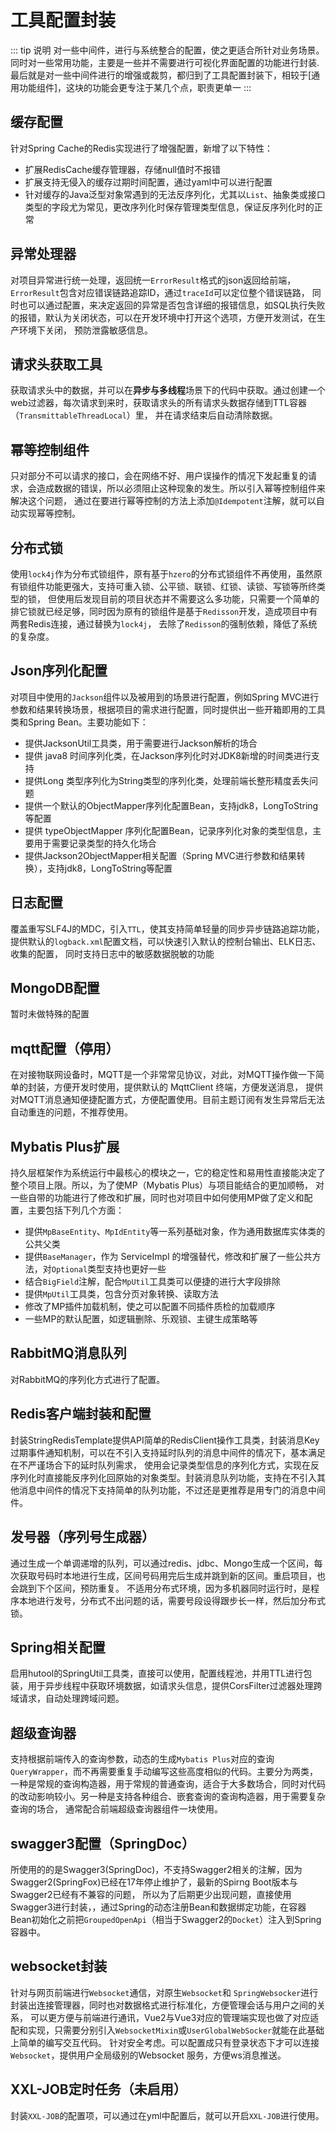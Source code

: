 # 工具配置封装
::: tip 说明
对一些中间件，进行与系统整合的配置，使之更适合所针对业务场景。同时对一些常用功能，主要是一些并不需要进行可视化界面配置的功能进行封装.
最后就是对一些中间件进行的增强或裁剪，都归到了工具配置封装下，相较于[通用功能组件]，这块的功能会更专注于某几个点，职责更单一
:::
## 缓存配置
针对Spring Cache的Redis实现进行了增强配置，新增了以下特性：
- 扩展RedisCache缓存管理器，存储null值时不报错
- 扩展支持无侵入的缓存过期时间配置，通过yaml中可以进行配置
- 针对缓存的Java泛型对象常遇到的无法反序列化，尤其以`List`、抽象类或接口类型的字段尤为常见，更改序列化时保存管理类型信息，保证反序列化时的正常
## 异常处理器
对项目异常进行统一处理，返回统一`ErrorResult`格式的json返回给前端，`ErrorResult`包含对应错误链路追踪ID，通过`traceId`可以定位整个错误链路，
同时也可以通过配置，来决定返回的异常是否包含详细的报错信息，如SQL执行失败的报错，默认为关闭状态，可以在开发环境中打开这个选项，方便开发测试，在生产环境下关闭，
预防泄露敏感信息。
## 请求头获取工具
获取请求头中的数据，并可以在**异步与多线程**场景下的代码中获取。通过创建一个web过滤器，每次请求到来时，获取请求头的所有请求头数据存储到TTL容器（`TransmittableThreadLocal`）里，
并在请求结束后自动清除数据。
## 幂等控制组件
只对部分不可以请求的接口，会在网络不好、用户误操作的情况下发起重复的请求，会造成数据的错误，所以必须阻止这种现象的发生。所以引入幂等控制组件来解决这个问题，
通过在要进行幂等控制的方法上添加`@Idempotent`注解，就可以自动实现幂等控制。
## 分布式锁
使用`lock4j`作为分布式锁组件，原有基于`hzero`的分布式锁组件不再使用，虽然原有锁组件功能更强大，支持可重入锁、公平锁、联锁、红锁、读锁、写锁等所终类型的锁，
但使用后发现目前的项目状态并不需要这么多功能，只需要一个简单的排它锁就已经足够，同时因为原有的锁组件是基于`Redisson`开发，造成项目中有两套Redis连接，通过替换为`lock4j`，
去除了`Redisson`的强制依赖，降低了系统的复杂度。
## Json序列化配置
对项目中使用的`Jackson`组件以及被用到的场景进行配置，例如Spring MVC进行参数和结果转换场景，根据项目的需求进行配置，同时提供出一些开箱即用的工具类和Spring Bean。主要功能如下：
- 提供JacksonUtil工具类，用于需要进行Jackson解析的场合
- 提供 java8 时间序列化类，在Jackson序列化时对JDK8新增的时间类进行支持
- 提供Long 类型序列化为String类型的序列化类，处理前端长整形精度丢失问题
- 提供一个默认的ObjectMapper序列化配置Bean，支持jdk8，LongToString等配置
- 提供 typeObjectMapper 序列化配置Bean，记录序列化对象的类型信息，主要用于需要记录类型的持久化场合
- 提供Jackson2ObjectMapper相关配置（Spring MVC进行参数和结果转换），支持jdk8，LongToString等配置
## 日志配置
覆盖重写SLF4J的MDC，引入`TTL`，使其支持简单轻量的同步异步链路追踪功能，提供默认的`logback.xml`配置文档，可以快速引入默认的控制台输出、ELK日志、收集的配置，
同时支持日志中的敏感数据脱敏的功能
## MongoDB配置
暂时未做特殊的配置
## mqtt配置（停用）
在对接物联网设备时，MQTT是一个非常常见协议，对此，对MQTT操作做一下简单的封装，方便开发时使用，提供默认的 MqttClient 终端，方便发送消息，
提供对MQTT消息通知便捷配置方式，方便配置使用。目前主题订阅有发生异常后无法自动重连的问题，不推荐使用。
## Mybatis Plus扩展
持久层框架作为系统运行中最核心的模块之一，它的稳定性和易用性直接能决定了整个项目上限。所以，为了使MP（Mybatis Plus）与项目能结合的更加顺畅，
对一些自带的功能进行了修改和扩展，同时也对项目中如何使用MP做了定义和配置，主要包括下列几个方面：
- 提供`MpBaseEntity`、`MpIdEntity`等一系列基础对象，作为通用数据库实体类的公共父类
- 提供`BaseManager`，作为 ServiceImpl 的增强替代，修改和扩展了一些公共方法，对`Optional`类型支持也更好一些
- 结合`BigField`注解，配合`MpUtil`工具类可以便捷的进行大字段排除
- 提供`MpUtil`工具类，包含分页对象转换、读取方法
- 修改了MP插件加载机制，使之可以配置不同插件质检的加载顺序
- 一些MP的默认配置，如逻辑删除、乐观锁、主键生成策略等
## RabbitMQ消息队列
对RabbitMQ的序列化方式进行了配置。
## Redis客户端封装和配置
封装StringRedisTemplate提供API简单的RedisClient操作工具类，封装消息Key过期事件通知机制，可以在不引入支持延时队列的消息中间件的情况下，基本满足在不严谨场合下的延时队列需求，
使用会记录类型信息的序列化方式，实现在反序列化时直接能反序列化回原始的对象类型。封装消息队列功能，支持在不引入其他消息中间件的情况下支持简单的队列功能，不过还是更推荐是用专门的消息中间件。
## 发号器（序列号生成器）
通过生成一个单调递增的队列，可以通过redis、jdbc、Mongo生成一个区间，每次获取号码时本地进行生成，区间号码用完后生成并跳到新的区间。重启项目，也会跳到下个区间，预防重复。
不适用分布式环境，因为多机器同时运行时，是程序本地进行发号，分布式不出问题的话，需要号段设得跟步长一样，然后加分布式锁。
## Spring相关配置
启用hutool的SpringUtil工具类，直接可以使用，配置线程池，并用TTL进行包装，用于异步线程中获取环境数据，如请求头信息，提供CorsFilter过滤器处理跨域请求，自动处理跨域问题。
## 超级查询器
支持根据前端传入的查询参数，动态的生成`Mybatis Plus`对应的查询`QueryWrapper`，而不再需要重复手动编写这些高度相似的代码。主要分为两类，
一种是常规的查询构造器，用于常规的普通查询，适合于大多数场合，同时对代码的改动影响较小。另一种是支持各种组合、嵌套查询的查询构造器，用于需要复杂查询的场合，
通常配合前端超级查询器组件一块使用。
## swagger3配置（SpringDoc）
所使用的的是Swagger3(SpringDoc)，不支持Swagger2相关的注解，因为Swagger2(SpringFox)已经在17年停止维护了，最新的Spirng Boot版本与Swagger2已经有不兼容的问题，
所以为了后期更少出现问题，直接使用Swagger3进行封装，，通过Spring的动态注册Bean和数据绑定功能，在容器Bean初始化之前把`GroupedOpenApi`（相当于Swagger2的`Docket`）注入到Spring容器中。
## websocket封装
针对与网页前端进行`Websocket`通信，对原生`Websocket`和 `SpringWebsocker`进行封装出连接管理器，同时也对数据格式进行标准化，方便管理会话与用户之间的关系，
可以更方便与前端进行通讯，Vue2与Vue3对应的管理端实现也做了对应适配和实现，只需要分别引入`WebsocketMixin`或`UserGlobalWebSocker`就能在此基础上简单的编写交互代码。
针对安全考虑。可以配置成只有登录状态下才可以连接`Websocket`，提供用户全局级别的Websocket 服务，方便ws消息推送。
## XXL-JOB定时任务（未启用）
封装`XXL-JOB`的配置项，可以通过在yml中配置后，就可以开启`XXL-JOB`进行使用。
